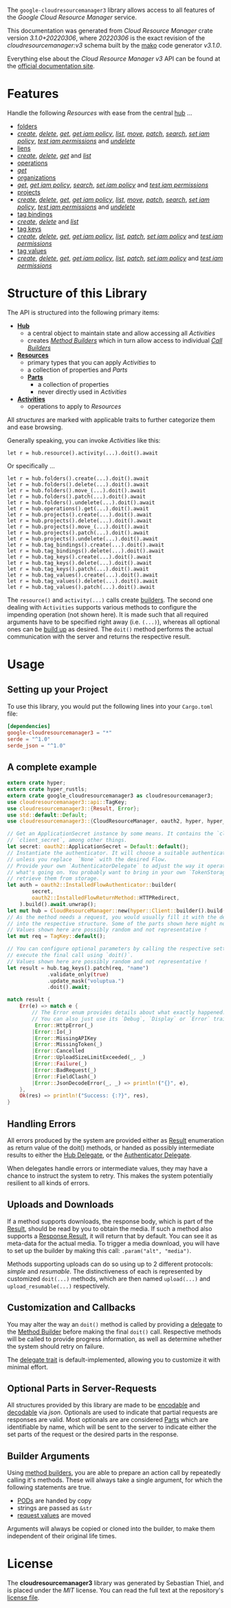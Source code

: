 <!---
DO NOT EDIT !
This file was generated automatically from 'src/mako/api/README.md.mako'
DO NOT EDIT !
-->
The `google-cloudresourcemanager3` library allows access to all features of the *Google Cloud Resource Manager* service.

This documentation was generated from *Cloud Resource Manager* crate version *3.1.0+20220306*, where *20220306* is the exact revision of the *cloudresourcemanager:v3* schema built by the [mako](http://www.makotemplates.org/) code generator *v3.1.0*.

Everything else about the *Cloud Resource Manager* *v3* API can be found at the
[official documentation site](https://cloud.google.com/resource-manager).
# Features

Handle the following *Resources* with ease from the central [hub](https://docs.rs/google-cloudresourcemanager3/3.1.0+20220306/google_cloudresourcemanager3/CloudResourceManager) ... 

* [folders](https://docs.rs/google-cloudresourcemanager3/3.1.0+20220306/google_cloudresourcemanager3/api::Folder)
 * [*create*](https://docs.rs/google-cloudresourcemanager3/3.1.0+20220306/google_cloudresourcemanager3/api::FolderCreateCall), [*delete*](https://docs.rs/google-cloudresourcemanager3/3.1.0+20220306/google_cloudresourcemanager3/api::FolderDeleteCall), [*get*](https://docs.rs/google-cloudresourcemanager3/3.1.0+20220306/google_cloudresourcemanager3/api::FolderGetCall), [*get iam policy*](https://docs.rs/google-cloudresourcemanager3/3.1.0+20220306/google_cloudresourcemanager3/api::FolderGetIamPolicyCall), [*list*](https://docs.rs/google-cloudresourcemanager3/3.1.0+20220306/google_cloudresourcemanager3/api::FolderListCall), [*move*](https://docs.rs/google-cloudresourcemanager3/3.1.0+20220306/google_cloudresourcemanager3/api::FolderMoveCall), [*patch*](https://docs.rs/google-cloudresourcemanager3/3.1.0+20220306/google_cloudresourcemanager3/api::FolderPatchCall), [*search*](https://docs.rs/google-cloudresourcemanager3/3.1.0+20220306/google_cloudresourcemanager3/api::FolderSearchCall), [*set iam policy*](https://docs.rs/google-cloudresourcemanager3/3.1.0+20220306/google_cloudresourcemanager3/api::FolderSetIamPolicyCall), [*test iam permissions*](https://docs.rs/google-cloudresourcemanager3/3.1.0+20220306/google_cloudresourcemanager3/api::FolderTestIamPermissionCall) and [*undelete*](https://docs.rs/google-cloudresourcemanager3/3.1.0+20220306/google_cloudresourcemanager3/api::FolderUndeleteCall)
* [liens](https://docs.rs/google-cloudresourcemanager3/3.1.0+20220306/google_cloudresourcemanager3/api::Lien)
 * [*create*](https://docs.rs/google-cloudresourcemanager3/3.1.0+20220306/google_cloudresourcemanager3/api::LienCreateCall), [*delete*](https://docs.rs/google-cloudresourcemanager3/3.1.0+20220306/google_cloudresourcemanager3/api::LienDeleteCall), [*get*](https://docs.rs/google-cloudresourcemanager3/3.1.0+20220306/google_cloudresourcemanager3/api::LienGetCall) and [*list*](https://docs.rs/google-cloudresourcemanager3/3.1.0+20220306/google_cloudresourcemanager3/api::LienListCall)
* [operations](https://docs.rs/google-cloudresourcemanager3/3.1.0+20220306/google_cloudresourcemanager3/api::Operation)
 * [*get*](https://docs.rs/google-cloudresourcemanager3/3.1.0+20220306/google_cloudresourcemanager3/api::OperationGetCall)
* [organizations](https://docs.rs/google-cloudresourcemanager3/3.1.0+20220306/google_cloudresourcemanager3/api::Organization)
 * [*get*](https://docs.rs/google-cloudresourcemanager3/3.1.0+20220306/google_cloudresourcemanager3/api::OrganizationGetCall), [*get iam policy*](https://docs.rs/google-cloudresourcemanager3/3.1.0+20220306/google_cloudresourcemanager3/api::OrganizationGetIamPolicyCall), [*search*](https://docs.rs/google-cloudresourcemanager3/3.1.0+20220306/google_cloudresourcemanager3/api::OrganizationSearchCall), [*set iam policy*](https://docs.rs/google-cloudresourcemanager3/3.1.0+20220306/google_cloudresourcemanager3/api::OrganizationSetIamPolicyCall) and [*test iam permissions*](https://docs.rs/google-cloudresourcemanager3/3.1.0+20220306/google_cloudresourcemanager3/api::OrganizationTestIamPermissionCall)
* [projects](https://docs.rs/google-cloudresourcemanager3/3.1.0+20220306/google_cloudresourcemanager3/api::Project)
 * [*create*](https://docs.rs/google-cloudresourcemanager3/3.1.0+20220306/google_cloudresourcemanager3/api::ProjectCreateCall), [*delete*](https://docs.rs/google-cloudresourcemanager3/3.1.0+20220306/google_cloudresourcemanager3/api::ProjectDeleteCall), [*get*](https://docs.rs/google-cloudresourcemanager3/3.1.0+20220306/google_cloudresourcemanager3/api::ProjectGetCall), [*get iam policy*](https://docs.rs/google-cloudresourcemanager3/3.1.0+20220306/google_cloudresourcemanager3/api::ProjectGetIamPolicyCall), [*list*](https://docs.rs/google-cloudresourcemanager3/3.1.0+20220306/google_cloudresourcemanager3/api::ProjectListCall), [*move*](https://docs.rs/google-cloudresourcemanager3/3.1.0+20220306/google_cloudresourcemanager3/api::ProjectMoveCall), [*patch*](https://docs.rs/google-cloudresourcemanager3/3.1.0+20220306/google_cloudresourcemanager3/api::ProjectPatchCall), [*search*](https://docs.rs/google-cloudresourcemanager3/3.1.0+20220306/google_cloudresourcemanager3/api::ProjectSearchCall), [*set iam policy*](https://docs.rs/google-cloudresourcemanager3/3.1.0+20220306/google_cloudresourcemanager3/api::ProjectSetIamPolicyCall), [*test iam permissions*](https://docs.rs/google-cloudresourcemanager3/3.1.0+20220306/google_cloudresourcemanager3/api::ProjectTestIamPermissionCall) and [*undelete*](https://docs.rs/google-cloudresourcemanager3/3.1.0+20220306/google_cloudresourcemanager3/api::ProjectUndeleteCall)
* [tag bindings](https://docs.rs/google-cloudresourcemanager3/3.1.0+20220306/google_cloudresourcemanager3/api::TagBinding)
 * [*create*](https://docs.rs/google-cloudresourcemanager3/3.1.0+20220306/google_cloudresourcemanager3/api::TagBindingCreateCall), [*delete*](https://docs.rs/google-cloudresourcemanager3/3.1.0+20220306/google_cloudresourcemanager3/api::TagBindingDeleteCall) and [*list*](https://docs.rs/google-cloudresourcemanager3/3.1.0+20220306/google_cloudresourcemanager3/api::TagBindingListCall)
* [tag keys](https://docs.rs/google-cloudresourcemanager3/3.1.0+20220306/google_cloudresourcemanager3/api::TagKey)
 * [*create*](https://docs.rs/google-cloudresourcemanager3/3.1.0+20220306/google_cloudresourcemanager3/api::TagKeyCreateCall), [*delete*](https://docs.rs/google-cloudresourcemanager3/3.1.0+20220306/google_cloudresourcemanager3/api::TagKeyDeleteCall), [*get*](https://docs.rs/google-cloudresourcemanager3/3.1.0+20220306/google_cloudresourcemanager3/api::TagKeyGetCall), [*get iam policy*](https://docs.rs/google-cloudresourcemanager3/3.1.0+20220306/google_cloudresourcemanager3/api::TagKeyGetIamPolicyCall), [*list*](https://docs.rs/google-cloudresourcemanager3/3.1.0+20220306/google_cloudresourcemanager3/api::TagKeyListCall), [*patch*](https://docs.rs/google-cloudresourcemanager3/3.1.0+20220306/google_cloudresourcemanager3/api::TagKeyPatchCall), [*set iam policy*](https://docs.rs/google-cloudresourcemanager3/3.1.0+20220306/google_cloudresourcemanager3/api::TagKeySetIamPolicyCall) and [*test iam permissions*](https://docs.rs/google-cloudresourcemanager3/3.1.0+20220306/google_cloudresourcemanager3/api::TagKeyTestIamPermissionCall)
* [tag values](https://docs.rs/google-cloudresourcemanager3/3.1.0+20220306/google_cloudresourcemanager3/api::TagValue)
 * [*create*](https://docs.rs/google-cloudresourcemanager3/3.1.0+20220306/google_cloudresourcemanager3/api::TagValueCreateCall), [*delete*](https://docs.rs/google-cloudresourcemanager3/3.1.0+20220306/google_cloudresourcemanager3/api::TagValueDeleteCall), [*get*](https://docs.rs/google-cloudresourcemanager3/3.1.0+20220306/google_cloudresourcemanager3/api::TagValueGetCall), [*get iam policy*](https://docs.rs/google-cloudresourcemanager3/3.1.0+20220306/google_cloudresourcemanager3/api::TagValueGetIamPolicyCall), [*list*](https://docs.rs/google-cloudresourcemanager3/3.1.0+20220306/google_cloudresourcemanager3/api::TagValueListCall), [*patch*](https://docs.rs/google-cloudresourcemanager3/3.1.0+20220306/google_cloudresourcemanager3/api::TagValuePatchCall), [*set iam policy*](https://docs.rs/google-cloudresourcemanager3/3.1.0+20220306/google_cloudresourcemanager3/api::TagValueSetIamPolicyCall) and [*test iam permissions*](https://docs.rs/google-cloudresourcemanager3/3.1.0+20220306/google_cloudresourcemanager3/api::TagValueTestIamPermissionCall)




# Structure of this Library

The API is structured into the following primary items:

* **[Hub](https://docs.rs/google-cloudresourcemanager3/3.1.0+20220306/google_cloudresourcemanager3/CloudResourceManager)**
    * a central object to maintain state and allow accessing all *Activities*
    * creates [*Method Builders*](https://docs.rs/google-cloudresourcemanager3/3.1.0+20220306/google_cloudresourcemanager3/client::MethodsBuilder) which in turn
      allow access to individual [*Call Builders*](https://docs.rs/google-cloudresourcemanager3/3.1.0+20220306/google_cloudresourcemanager3/client::CallBuilder)
* **[Resources](https://docs.rs/google-cloudresourcemanager3/3.1.0+20220306/google_cloudresourcemanager3/client::Resource)**
    * primary types that you can apply *Activities* to
    * a collection of properties and *Parts*
    * **[Parts](https://docs.rs/google-cloudresourcemanager3/3.1.0+20220306/google_cloudresourcemanager3/client::Part)**
        * a collection of properties
        * never directly used in *Activities*
* **[Activities](https://docs.rs/google-cloudresourcemanager3/3.1.0+20220306/google_cloudresourcemanager3/client::CallBuilder)**
    * operations to apply to *Resources*

All *structures* are marked with applicable traits to further categorize them and ease browsing.

Generally speaking, you can invoke *Activities* like this:

```Rust,ignore
let r = hub.resource().activity(...).doit().await
```

Or specifically ...

```ignore
let r = hub.folders().create(...).doit().await
let r = hub.folders().delete(...).doit().await
let r = hub.folders().move_(...).doit().await
let r = hub.folders().patch(...).doit().await
let r = hub.folders().undelete(...).doit().await
let r = hub.operations().get(...).doit().await
let r = hub.projects().create(...).doit().await
let r = hub.projects().delete(...).doit().await
let r = hub.projects().move_(...).doit().await
let r = hub.projects().patch(...).doit().await
let r = hub.projects().undelete(...).doit().await
let r = hub.tag_bindings().create(...).doit().await
let r = hub.tag_bindings().delete(...).doit().await
let r = hub.tag_keys().create(...).doit().await
let r = hub.tag_keys().delete(...).doit().await
let r = hub.tag_keys().patch(...).doit().await
let r = hub.tag_values().create(...).doit().await
let r = hub.tag_values().delete(...).doit().await
let r = hub.tag_values().patch(...).doit().await
```

The `resource()` and `activity(...)` calls create [builders][builder-pattern]. The second one dealing with `Activities` 
supports various methods to configure the impending operation (not shown here). It is made such that all required arguments have to be 
specified right away (i.e. `(...)`), whereas all optional ones can be [build up][builder-pattern] as desired.
The `doit()` method performs the actual communication with the server and returns the respective result.

# Usage

## Setting up your Project

To use this library, you would put the following lines into your `Cargo.toml` file:

```toml
[dependencies]
google-cloudresourcemanager3 = "*"
serde = "^1.0"
serde_json = "^1.0"
```

## A complete example

```Rust
extern crate hyper;
extern crate hyper_rustls;
extern crate google_cloudresourcemanager3 as cloudresourcemanager3;
use cloudresourcemanager3::api::TagKey;
use cloudresourcemanager3::{Result, Error};
use std::default::Default;
use cloudresourcemanager3::{CloudResourceManager, oauth2, hyper, hyper_rustls};

// Get an ApplicationSecret instance by some means. It contains the `client_id` and 
// `client_secret`, among other things.
let secret: oauth2::ApplicationSecret = Default::default();
// Instantiate the authenticator. It will choose a suitable authentication flow for you, 
// unless you replace  `None` with the desired Flow.
// Provide your own `AuthenticatorDelegate` to adjust the way it operates and get feedback about 
// what's going on. You probably want to bring in your own `TokenStorage` to persist tokens and
// retrieve them from storage.
let auth = oauth2::InstalledFlowAuthenticator::builder(
        secret,
        oauth2::InstalledFlowReturnMethod::HTTPRedirect,
    ).build().await.unwrap();
let mut hub = CloudResourceManager::new(hyper::Client::builder().build(hyper_rustls::HttpsConnector::with_native_roots().https_or_http().enable_http1().enable_http2().build()), auth);
// As the method needs a request, you would usually fill it with the desired information
// into the respective structure. Some of the parts shown here might not be applicable !
// Values shown here are possibly random and not representative !
let mut req = TagKey::default();

// You can configure optional parameters by calling the respective setters at will, and
// execute the final call using `doit()`.
// Values shown here are possibly random and not representative !
let result = hub.tag_keys().patch(req, "name")
             .validate_only(true)
             .update_mask("voluptua.")
             .doit().await;

match result {
    Err(e) => match e {
        // The Error enum provides details about what exactly happened.
        // You can also just use its `Debug`, `Display` or `Error` traits
         Error::HttpError(_)
        |Error::Io(_)
        |Error::MissingAPIKey
        |Error::MissingToken(_)
        |Error::Cancelled
        |Error::UploadSizeLimitExceeded(_, _)
        |Error::Failure(_)
        |Error::BadRequest(_)
        |Error::FieldClash(_)
        |Error::JsonDecodeError(_, _) => println!("{}", e),
    },
    Ok(res) => println!("Success: {:?}", res),
}

```
## Handling Errors

All errors produced by the system are provided either as [Result](https://docs.rs/google-cloudresourcemanager3/3.1.0+20220306/google_cloudresourcemanager3/client::Result) enumeration as return value of
the doit() methods, or handed as possibly intermediate results to either the 
[Hub Delegate](https://docs.rs/google-cloudresourcemanager3/3.1.0+20220306/google_cloudresourcemanager3/client::Delegate), or the [Authenticator Delegate](https://docs.rs/yup-oauth2/*/yup_oauth2/trait.AuthenticatorDelegate.html).

When delegates handle errors or intermediate values, they may have a chance to instruct the system to retry. This 
makes the system potentially resilient to all kinds of errors.

## Uploads and Downloads
If a method supports downloads, the response body, which is part of the [Result](https://docs.rs/google-cloudresourcemanager3/3.1.0+20220306/google_cloudresourcemanager3/client::Result), should be
read by you to obtain the media.
If such a method also supports a [Response Result](https://docs.rs/google-cloudresourcemanager3/3.1.0+20220306/google_cloudresourcemanager3/client::ResponseResult), it will return that by default.
You can see it as meta-data for the actual media. To trigger a media download, you will have to set up the builder by making
this call: `.param("alt", "media")`.

Methods supporting uploads can do so using up to 2 different protocols: 
*simple* and *resumable*. The distinctiveness of each is represented by customized 
`doit(...)` methods, which are then named `upload(...)` and `upload_resumable(...)` respectively.

## Customization and Callbacks

You may alter the way an `doit()` method is called by providing a [delegate](https://docs.rs/google-cloudresourcemanager3/3.1.0+20220306/google_cloudresourcemanager3/client::Delegate) to the 
[Method Builder](https://docs.rs/google-cloudresourcemanager3/3.1.0+20220306/google_cloudresourcemanager3/client::CallBuilder) before making the final `doit()` call. 
Respective methods will be called to provide progress information, as well as determine whether the system should 
retry on failure.

The [delegate trait](https://docs.rs/google-cloudresourcemanager3/3.1.0+20220306/google_cloudresourcemanager3/client::Delegate) is default-implemented, allowing you to customize it with minimal effort.

## Optional Parts in Server-Requests

All structures provided by this library are made to be [encodable](https://docs.rs/google-cloudresourcemanager3/3.1.0+20220306/google_cloudresourcemanager3/client::RequestValue) and 
[decodable](https://docs.rs/google-cloudresourcemanager3/3.1.0+20220306/google_cloudresourcemanager3/client::ResponseResult) via *json*. Optionals are used to indicate that partial requests are responses 
are valid.
Most optionals are are considered [Parts](https://docs.rs/google-cloudresourcemanager3/3.1.0+20220306/google_cloudresourcemanager3/client::Part) which are identifiable by name, which will be sent to 
the server to indicate either the set parts of the request or the desired parts in the response.

## Builder Arguments

Using [method builders](https://docs.rs/google-cloudresourcemanager3/3.1.0+20220306/google_cloudresourcemanager3/client::CallBuilder), you are able to prepare an action call by repeatedly calling it's methods.
These will always take a single argument, for which the following statements are true.

* [PODs][wiki-pod] are handed by copy
* strings are passed as `&str`
* [request values](https://docs.rs/google-cloudresourcemanager3/3.1.0+20220306/google_cloudresourcemanager3/client::RequestValue) are moved

Arguments will always be copied or cloned into the builder, to make them independent of their original life times.

[wiki-pod]: http://en.wikipedia.org/wiki/Plain_old_data_structure
[builder-pattern]: http://en.wikipedia.org/wiki/Builder_pattern
[google-go-api]: https://github.com/google/google-api-go-client

# License
The **cloudresourcemanager3** library was generated by Sebastian Thiel, and is placed 
under the *MIT* license.
You can read the full text at the repository's [license file][repo-license].

[repo-license]: https://github.com/Byron/google-apis-rsblob/main/LICENSE.md
